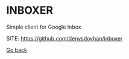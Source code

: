 # INBOXER
 
 Simple client for Google Inbox
 
 SITE: https://github.com/denysdovhan/inboxer

 [Go back](https://portable-linux-apps.github.io/apps.html)
